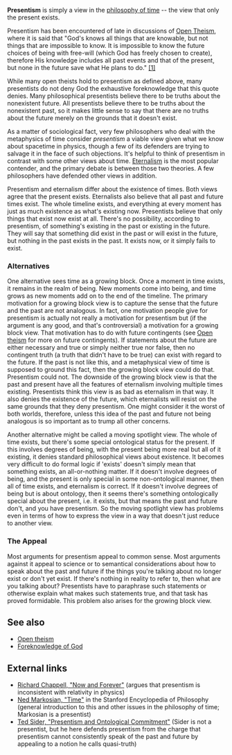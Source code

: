 **Presentism** is simply a view in the
[philosophy of time](index.php?title=Philosophy_of_time&action=edit&redlink=1 "Philosophy of time (page does not exist)")
-- the view that only the present exists.

Presentism has been encountered of late in discussions of
[Open Theism](Open_Theism "Open Theism"), where it is said that
"God's knows all things that are knowable, but not things that are
impossible to know. It is impossible to know the future choices of
being with free-will (which God has freely chosen to create),
therefore His knowledge includes all past events and that of the
present, but none in the future save what He plans to do."
[[1]](http://basictheology.com/definitions/Presentism/)

While many open theists hold to presentism as defined above, many
presentists do not deny God the exhaustive foreknowledge that this
quote denies. Many philosophical presentists believe there to be
truths about the nonexistent future. All presentists believe there
to be truths about the nonexistent past, so it makes little sense
to say that there are no truths about the future merely on the
grounds that it doesn't exist.

As a matter of sociological fact, very few philosophers who deal
with the metaphysics of time consider *presentism* a viable view
given what we know about spacetime in physics, though a few of its
defenders are trying to salvage it in the face of such objections.
It's helpful to think of presentism in contrast with some other
views about time.
[Eternalism](index.php?title=Eternalism&action=edit&redlink=1 "Eternalism (page does not exist)")
is the most popular contender, and the primary debate is between
those two theories. A few philosophers have defended other views in
addition.

Presentism and eternalism differ about the existence of times. Both
views agree that the present exists. Eternalists also believe that
all past and future times exist. The whole timeline exists, and
everything at every moment has just as much existence as what's
existing now. Presentists believe that only things that exist now
exist at all. There's no possibility, according to presentism, of
something's existing in the past or existing in the future. They
will say that something did exist in the past or will exist in the
future, but nothing in the past exists in the past. It exists now,
or it simply fails to exist.

### Alternatives

One alternative sees time as a growing block. Once a moment in time
exists, it remains in the realm of being. New moments come into
being, and time grows as new moments add on to the end of the
timeline. The primary motivation for a growing block view is to
capture the sense that the future and the past are not analogous.
In fact, one motivation people give for presentism is actually not
really a motivation for presentism but (if the argument is any
good, and that's controversial) a motivation for a growing block
view. That motivation has to do with future contingents (see
[Open theism](Open_theism "Open theism") for more on future
contingents). If statements about the future are either necessary
and true or simply neither true nor false, then no contingent truth
(a truth that didn't have to be true) can exist with regard to the
future. If the past is not like this, and a metaphysical view of
time is supposed to ground this fact, then the growing block view
could do that. Presentism could not. The downside of the growing
block view is that the past and present have all the features of
eternalism involving multiple times existing. Presentists think
this view is as bad as eternalism in that way. It also denies the
existence of the future, which eternalists will resist on the same
grounds that they deny presentism. One might consider it the worst
of both worlds, therefore, unless this idea of the past and future
not being analogous is so important as to trump all other
concerns.

Another alternative might be called a moving spotlight view. The
whole of time exists, but there's some special ontological status
for the present. If this involves degrees of being, with the
present being more real but all of it existing, it denies standard
philosophical views about existence. It becomes very difficult to
do formal logic if 'exists' doesn't simply mean that something
exists, an all-or-nothing matter. If it doesn't involve degrees of
being, and the present is only special in some non-ontological
manner, then all of time exists, and eternalism is correct. If it
doesn't involve degrees of being but is about ontology, then it
seems there's something ontologically special about the present,
i.e. it exists, but that means the past and future don't, and you
have presentism. So the moving spotlight view has problems even in
terms of how to express the view in a way that doesn't just reduce
to another view.

### The Appeal

Most arguments for presentism appeal to common sense. Most
arguments against it appeal to science or to semantical
considerations about how to speak about the past and future if the
things you're talking about no longer exist or don't yet exist. If
there's nothing in reality to refer to, then what are you talking
about? Presentists have to paraphrase such statements or otherwise
explain what makes such statements true, and that task has proved
formidable. This problem also arises for the growing block view.

## See also

-   [Open theism](Open_theism "Open theism")
-   [Foreknowledge of God](Foreknowledge_of_God "Foreknowledge of God")

## External links

-   [Richard Chappell, "Now and Forever"](http://pixnaps.blogspot.com/2005/05/presentism-and-relativity.html)
    (argues that presentism is inconsistent with relativity in physics)
-   [Ned Markosian, "Time"](http://plato.stanford.edu/entries/time/)
    in the Stanford Encyclopedia of Philosophy (general introduction to
    this and other issues in the philosophy of time; Markosian is a
    presentist)
-   [Ted Sider, "Presentism and Ontological Commitment"](http://fas-philosophy.rutgers.edu/sider/papers/presentism.pdf)
    (Sider is not a presentist, but he here defends presentism from the
    charge that presentism cannot consistently speak of the past and
    future by appealing to a notion he calls quasi-truth)



